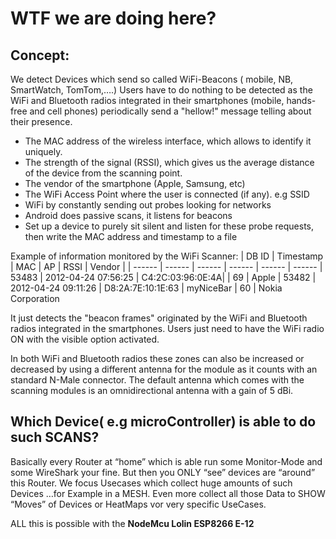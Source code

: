 # WTF we are doing here?

## Concept:

We detect Devices which send so called WiFi-Beacons ( mobile, NB, SmartWatch, TomTom,….)
Users have to do nothing to be detected as the WiFi and Bluetooth radios integrated in their smartphones
(mobile, hands-free and cell phones) periodically send a "hellow!" message telling about their presence.
* The MAC address of the wireless interface, which allows to identify it uniquely.
* The strength of the signal (RSSI), which gives us the average distance of the device from the scanning point.
* The vendor of the smartphone (Apple, Samsung, etc)
* The WiFi Access Point where the user is connected (if any). e.g SSID
* WiFi by constantly sending out probes looking for networks
* Android does passive scans, it listens for beacons
* Set up a device to purely sit silent and listen for these probe requests, then write the MAC address and timestamp to a file

Example of information monitored by the WiFi Scanner:
| DB ID | Timestamp | MAC | AP | RSSI | Vendor |
| ------ | ------ | ------ | ------ | ------ | ------ |
53483 | 2012-04-24 07:56:25 | C4:2C:03:96:0E:4A| | 69 | Apple
| 53482 | 2012-04-24 09:11:26 | D8:2A:7E:10:1E:63 | myNiceBar | 60 | Nokia Corporation

It just detects the "beacon frames" originated by the WiFi and Bluetooth radios integrated in the smartphones. Users just need to have the WiFi radio ON with the visible option activated.

In both WiFi and Bluetooth radios these zones can also be increased or decreased by using a different antenna for the module as it counts with an standard N-Male connector. The default antenna which comes with the scanning modules is an omnidirectional antenna with a gain of 5 dBi.

## Which Device( e.g microController) is able to do such SCANS?
Basically every Router at “home” which is able run some Monitor-Mode and some WireShark your fine.
But then you ONLY “see”  devices are “around” this Router.
We focus Usecases which collect huge amounts of such Devices …for Example in a MESH. Even more collect all those Data to SHOW “Moves” of Devices or HeatMaps  vor very specific UseCases.

ALL this is possible with the **NodeMcu Lolin ESP8266 E-12**

